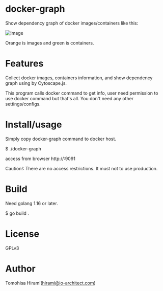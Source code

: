 # docker-graph
Show dependency graph of docker images/containers like this:

![image](https://user-images.githubusercontent.com/20103016/152722948-52340f5c-acad-4db3-aecb-48f558e8bcea.png)

Orange is images and green is containers.

# Features
Collect docker images, containers information, and show dependency graph using by Cytoscape.js.

This program calls docker command to get info, user need permission to use docker command but that's all. You don't need any other settings/configs.

# Install/usage
Simply copy docker-graph command to docker host.

$ ./docker-graph

access from browser http://<server>:9091

Caution!: There are no access restrictions. It must not to use production.
  
# Build

Need golang 1.16 or later.
  
$ go build .

# License
GPLv3
# Author
Tomohisa Hirami(hirami@io-architect.com)
